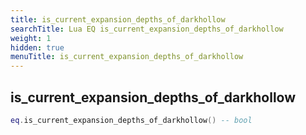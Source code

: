```yaml
---
title: is_current_expansion_depths_of_darkhollow
searchTitle: Lua EQ is_current_expansion_depths_of_darkhollow
weight: 1
hidden: true
menuTitle: is_current_expansion_depths_of_darkhollow
---
```

## is_current_expansion_depths_of_darkhollow
```lua
eq.is_current_expansion_depths_of_darkhollow() -- bool
```